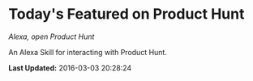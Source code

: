 # Today's Featured on Product Hunt
*Alexa, open Product Hunt*

An Alexa Skill for interacting with Product Hunt.

**Last Updated:** 2016-03-03 20:28:24